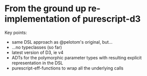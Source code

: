 # From the ground up re-implementation of purescript-d3

Key points:

* same DSL approach as @pelotom's original, but...
* ...no typeclasses (so far)
* latest version of D3, ie v4
* ADTs for the polymorphic parameter types with resulting explicit representation in the DSL
* purescript-eff-functions to wrap all the underlying calls
